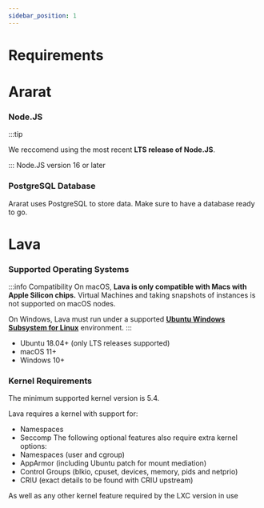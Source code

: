 ```yaml
---
sidebar_position: 1
---
```


# Requirements

# Ararat

### Node.JS
:::tip

We reccomend using the most recent **LTS release of Node.JS**.

:::
Node.JS version 16 or later

### PostgreSQL Database
Ararat uses PostgreSQL to store data. Make sure to have a database ready to go. <!-- You can deploy one on **[Hye Cloud]("https://cloud.hye.gg")** -->

# Lava

### Supported Operating Systems
:::info Compatibility
On macOS, **Lava is only compatible with Macs with Apple Silicon chips.** Virtual Machines and taking snapshots of instances is not supported on macOS nodes.

On Windows, Lava must run under a supported **[Ubuntu Windows Subsystem for Linux](https://apps.microsoft.com/store/detail/ubuntu-2204-lts/9PN20MSR04DW)** environment.
:::
- Ubuntu 18.04+ (only LTS releases supported)
- macOS 11+
- Windows 10+

### Kernel Requirements
The minimum supported kernel version is 5.4.

Lava requires a kernel with support for:
- Namespaces
- Seccomp
The following optional features also require extra kernel options:
- Namespaces (user and cgroup)
- AppArmor (including Ubuntu patch for mount mediation)
- Control Groups (blkio, cpuset, devices, memory, pids and netprio)
- CRIU (exact details to be found with CRIU upstream)

As well as any other kernel feature required by the LXC version in use